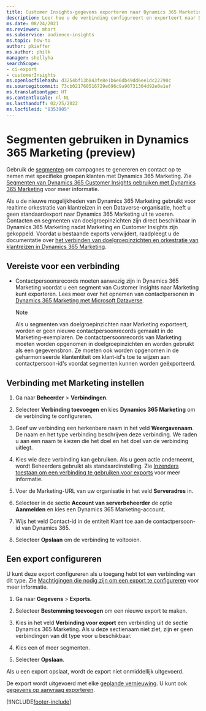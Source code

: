 ```yaml
---
title: Customer Insights-gegevens exporteren naar Dynamics 365 Marketing
description: Leer hoe u de verbinding configureert en exporteert naar Dynamics 365 Marketing.
ms.date: 08/24/2021
ms.reviewer: mhart
ms.subservice: audience-insights
ms.topic: how-to
author: pkieffer
ms.author: philk
manager: shellyha
searchScope:
- ci-export
- customerInsights
ms.openlocfilehash: d3254bf13b843fe8e1b6e6db49dd6ee1dc22290c
ms.sourcegitcommit: 73cb021760516729e696c9a90731304d92e0e1ef
ms.translationtype: HT
ms.contentlocale: nl-NL
ms.lasthandoff: 02/25/2022
ms.locfileid: "8353905"
---
```

# <a name="use-segments-in-dynamics-365-marketing-preview"></a>Segmenten gebruiken in Dynamics 365 Marketing (preview)



Gebruik de [segmenten](segments.md) om campagnes te genereren en contact op te nemen met specifieke groepen klanten met Dynamics 365 Marketing. Zie [Segmenten van Dynamics 365 Customer Insights gebruiken met Dynamics 365 Marketing](/dynamics365/marketing/customer-insights-segments) voor meer informatie.

Als u de nieuwe mogelijkheden van Dynamics 365 Marketing gebruikt voor realtime orkestratie van klantreizen in een Dataverse-organisatie, hoeft u geen standaardexport naar Dynamics 365 Marketing uit te voeren. Contacten en segmenten van doelgroepinzichten zijn direct beschikbaar in Dynamics 365 Marketing nadat Marketing en Customer Insights zijn gekoppeld. Voordat u bestaande exports verwijdert, raadpleegt u de documentatie over [het verbinden van doelgroepinzichten en orkestratie van klantreizen in Dynamics 365 Marketing](/dynamics365/marketing/real-time-marketing-ci-profile).

## <a name="prerequisite-for-a-connection"></a>Vereiste voor een verbinding

- Contactpersoonsrecords moeten aanwezig zijn in Dynamics 365 Marketing voordat u een segment van Customer Insights naar Marketing kunt exporteren. Lees meer over het opnemen van contactpersonen in [Dynamics 365 Marketing met Microsoft Dataverse](connect-power-query.md)​.

  > [!NOTE]
  > Als u segmenten van doelgroepinzichten naar Marketing exporteert, worden er geen nieuwe contactpersoonrecords gemaakt in de Marketing-exemplaren. De contactpersoonrecords van Marketing moeten worden opgenomen in doelgroepinzichten en worden gebruikt als een gegevensbron. Ze moeten ook worden opgenomen in de geharmoniseerde klantentiteit om klant-id's toe te wijzen aan contactpersoon-id's voordat segmenten kunnen worden geëxporteerd.

## <a name="set-up-connection-to-marketing"></a>Verbinding met Marketing instellen

1. Ga naar **Beheerder** > **Verbindingen**.

1. Selecteer **Verbinding toevoegen** en kies **Dynamics 365 Marketing** om de verbinding te configureren.

1. Geef uw verbinding een herkenbare naam in het veld **Weergavenaam**. De naam en het type verbinding beschrijven deze verbinding. We raden u aan een naam te kiezen die het doel en het doel van de verbinding uitlegt.

1. Kies wie deze verbinding kan gebruiken. Als u geen actie onderneemt, wordt Beheerders gebruikt als standaardinstelling. Zie [Inzenders toestaan om een verbinding te gebruiken voor exports](connections.md#allow-contributors-to-use-a-connection-for-exports) voor meer informatie.

1. Voer de Marketing-URL van uw organisatie in het veld **Serveradres** in.

1. Selecteer in de sectie **Account van serverbeheerder** de optie **Aanmelden** en kies een Dynamics 365 Marketing-account.

1. Wijs het veld Contact-id in de entiteit Klant toe aan de contactpersoon-id van Dynamics 365.

1. Selecteer **Opslaan** om de verbinding te voltooien. 

## <a name="configure-an-export"></a>Een export configureren

U kunt deze export configureren als u toegang hebt tot een verbinding van dit type. Zie [Machtigingen die nodig zijn om een export te configureren](export-destinations.md#set-up-a-new-export) voor meer informatie.

1. Ga naar **Gegevens** > **Exports**.

1. Selecteer **Bestemming toevoegen** om een nieuwe export te maken.

1. Kies in het veld **Verbinding voor export** een verbinding uit de sectie Dynamics 365 Marketing. Als u deze sectienaam niet ziet, zijn er geen verbindingen van dit type voor u beschikbaar.

1. Kies een of meer segmenten.

1. Selecteer **Opslaan**.

Als u een export opslaat, wordt de export niet onmiddellijk uitgevoerd.

De export wordt uitgevoerd met elke [geplande vernieuwing](system.md#schedule-tab). U kunt ook [gegevens op aanvraag exporteren](export-destinations.md#run-exports-on-demand). 

[!INCLUDE[footer-include](../includes/footer-banner.md)]
